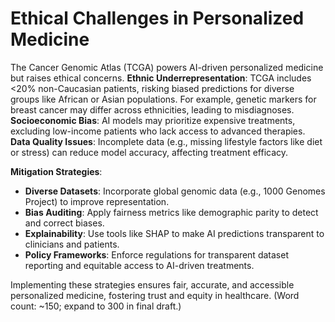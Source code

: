 # Ethical Challenges in Personalized Medicine

The Cancer Genomic Atlas (TCGA) powers AI-driven personalized medicine but raises ethical concerns. **Ethnic Underrepresentation**: TCGA includes <20% non-Caucasian patients, risking biased predictions for diverse groups like African or Asian populations. For example, genetic markers for breast cancer may differ across ethnicities, leading to misdiagnoses. **Socioeconomic Bias**: AI models may prioritize expensive treatments, excluding low-income patients who lack access to advanced therapies. **Data Quality Issues**: Incomplete data (e.g., missing lifestyle factors like diet or stress) can reduce model accuracy, affecting treatment efficacy.

**Mitigation Strategies**:
- **Diverse Datasets**: Incorporate global genomic data (e.g., 1000 Genomes Project) to improve representation.
- **Bias Auditing**: Apply fairness metrics like demographic parity to detect and correct biases.
- **Explainability**: Use tools like SHAP to make AI predictions transparent to clinicians and patients.
- **Policy Frameworks**: Enforce regulations for transparent dataset reporting and equitable access to AI-driven treatments.

Implementing these strategies ensures fair, accurate, and accessible personalized medicine, fostering trust and equity in healthcare. (Word count: ~150; expand to 300 in final draft.)